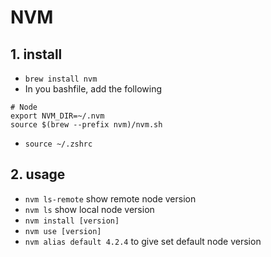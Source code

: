 # NVM

## 1. install

-   `brew install nvm`
-   In you bashfile, add the following

```shell
# Node
export NVM_DIR=~/.nvm
source $(brew --prefix nvm)/nvm.sh
```

-   `source ~/.zshrc`

## 2. usage

-   `nvm ls-remote` show remote node version
-   `nvm ls` show local node version
-   `nvm install [version]`
-   `nvm use [version]`
-   `nvm alias default 4.2.4` to give set default node version